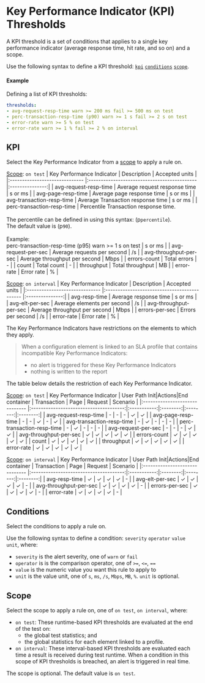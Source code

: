 # Key Performance Indicator (KPI) Thresholds

A KPI threshold is a set of conditions that applies to a single key performance indicator (average response time, hit rate, and so on) and a scope.

Use the following syntax to define a KPI threshold: [`kpi`](#kpi) [`conditions`](#conditions) [`scope`](#scope).

#### Example
Defining a list of KPI thresholds:
```yaml
thresholds:
- avg-request-resp-time warn >= 200 ms fail >= 500 ms on test
- perc-transaction-resp-time (p90) warn >= 1 s fail >= 2 s on test
- error-rate warn >= 5 % on test
- error-rate warn >= 1 % fail >= 2 % on interval
```

## KPI

Select the Key Performance Indicator from a [scope](#scope) to apply a rule on.

[Scope](#scope): `on test`
| Key Performance Indicator      | Description                                  | Accepted units  |
|:------------------------------ |:-------------------------------------------- |:---------------:|
| avg-request-resp-time          | Average request response time                | s or ms         |
| avg-page-resp-time             | Average page response time                   | s or ms         |
| avg-transaction-resp-time      | Average Transaction response time            | s or ms         |
| perc-transaction-resp-time     | Percentile Transaction response time.<br><br>The percentile can be defined in using this syntax: (p`percentile`).<br>The default value is (p`90`).<br><br>Example:<br>perc-transaction-resp-time (p95) warn >= 1 s on test | s or ms         |
| avg-request-per-sec            | Average requests per second                  | /s              |
| avg-throughput-per-sec         | Average throughput per second                | Mbps            |
| errors-count                   | Total errors                                 | -               |
| count                          | Total count                                  | -               |
| throughput                     | Total throughput                             | MB              |
| error-rate                     | Error rate                                   | %               |


[Scope](#scope): `on interval`
| Key Performance Indicator      | Description                                  | Accepted units  |
|:------------------------------ |:-------------------------------------------- |:---------------:|
| avg-resp-time                  | Average response time                        | s or ms         |
| avg-elt-per-sec                | Average elements per second                  | /s              |
| avg-throughput-per-sec         | Average throughput per second                | Mbps            |
| errors-per-sec                 | Errors per second                            | /s              |
| error-rate                     | Error rate                                   | %               |

The Key Performance Indicators have restrictions on the elements to which they apply.

> When a configuration element is linked to an SLA profile that contains incompatible Key Performance Indicators:
> - no alert is triggered for these Key Performance Indicators
> - nothing is written to the report

The table below details the restriction of each Key Performance Indicator.

[Scope](#scope): `on test`
| Key Performance Indicator      | User Path Init\|Actions\|End container | Transaction | Page     | Request  | Scenario |
|:------------------------------ |:--------------------------------------:|:-----------:|:--------:|:--------:|:--------:|
| avg-request-resp-time          | -                                      | -           | -        | &#x2713; | &#x2713; |
| avg-page-resp-time             | -                                      | -           | &#x2713; | -        | &#x2713; |
| avg-transaction-resp-time      | -                                      | &#x2713;    | -        | -        | -        |
| perc-transaction-resp-time     | -                                      | &#x2713;    | -        | -        | -        |
| avg-request-per-sec            | -                                      | -           | -        | &#x2713; | &#x2713; |
| avg-throughput-per-sec         | &#x2713;                               | &#x2713;    | &#x2713; | &#x2713; | &#x2713; |
| errors-count                   | &#x2713;                               | &#x2713;    | &#x2713; | &#x2713; | &#x2713; |
| count                          | &#x2713;                               | &#x2713;    | &#x2713; | &#x2713; | &#x2713; |
| throughput                     | &#x2713;                               | &#x2713;    | &#x2713; | &#x2713; | &#x2713; |
| error-rate                     | &#x2713;                               | &#x2713;    | &#x2713; | &#x2713; | &#x2713; |

[Scope](#scope): `on interval`
| Key Performance Indicator      | User Path Init\|Actions\|End container | Transaction | Page     | Request  | Scenario |
|:------------------------------ |:--------------------------------------:|:-----------:|:--------:|:--------:|:--------:|
| avg-resp-time                  | &#x2713;                               | &#x2713;    | &#x2713; | &#x2713; | -        |
| avg-elt-per-sec                | &#x2713;                               | &#x2713;    | &#x2713; | &#x2713; | -        |
| avg-throughput-per-sec         | &#x2713;                               | &#x2713;    | &#x2713; | &#x2713; | -        |
| errors-per-sec                 | &#x2713;                               | &#x2713;    | &#x2713; | &#x2713; | -        |
| error-rate                     | &#x2713;                               | &#x2713;    | &#x2713; | &#x2713; | -        |

## Conditions

Select the conditions to apply a rule on.

Use the following syntax to define a condition: `severity` `operator` `value` `unit`, where:
* `severity` is the alert severity, one of `warn` or `fail`
* `operator` is is the comparison operator, one of `>=`, `<=`, `==`
* `value` is the numeric value you want this rule to apply to
* `unit` is the value unit, one of `s`, `ms`, `/s`, `Mbps`, `MB`, `%`. `unit` is optional.

## Scope

Select the scope to apply a rule on, one of `on test`, `on interval`, where:
* `on test`: These runtime-based KPI thresholds are evaluated at the end of the test on:
  - the global test statistics; and
  - the global statistics for each element linked to a profile.
* `on interval`: These interval-based KPI thresholds are evaluated each time a result is received during test runtime. When a condition in this scope of KPI thresholds is breached, an alert is triggered in real time.

The scope is optional. The default value is `on test`.
